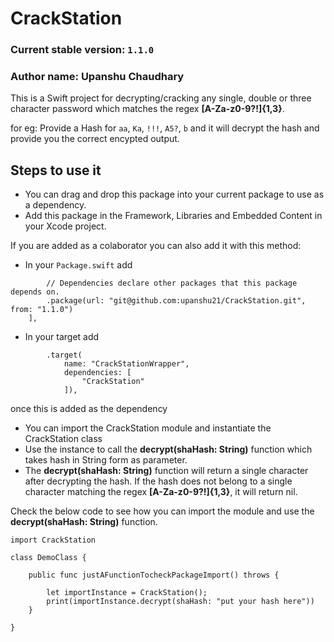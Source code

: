 # CrackStation

### Current stable version: `1.1.0`

### Author name: Upanshu Chaudhary

This is a Swift project for decrypting/cracking any single, double or three character password which matches the regex **[A-Za-z0-9?!]{1,3}**.

for eg: Provide a Hash for `aa`, `Ka`, `!!!`, `A5?`, `b` and it will decrypt the hash and provide you the correct encypted output.

## Steps to use it

- You can drag and drop this package into your current package to use as a dependency. 
- Add this package in the Framework, Libraries and Embedded Content in your Xcode project.

If you are added as a colaborator you can also add it with this method:

- In your `Package.swift` add 

```   dependencies: [
        // Dependencies declare other packages that this package depends on.
        .package(url: "git@github.com:upanshu21/CrackStation.git", from: "1.1.0")
    ],
```

- In your target add

```
        .target(
            name: "CrackStationWrapper",
            dependencies: [
                "CrackStation"
            ]),
```
            
once this is added as the dependency

- You can import the CrackStation module and instantiate the CrackStation class
- Use the instance to call the **decrypt(shaHash: String)** function which takes hash in String form as parameter.
- The **decrypt(shaHash: String)** function will return a single character after decrypting the hash. If the hash does not belong to a single character matching the regex **[A-Za-z0-9?!]{1,3}**, it will return nil.

Check the below code to see how you can import the module and use the **decrypt(shaHash: String)** function.

```
import CrackStation

class DemoClass {

    public func justAFunctionTocheckPackageImport() throws {
        
        let importInstance = CrackStation();
        print(importInstance.decrypt(shaHash: "put your hash here"))
    }

}
```
